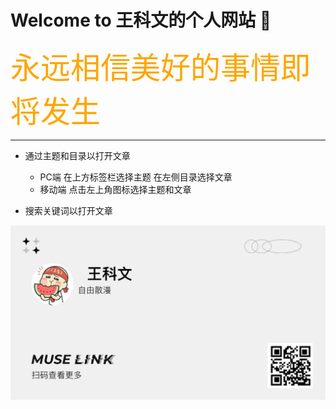 # <ceter>Welcome to 王科文的个人网站  &#x1F4C6;</ceter>
  

<font face="宋体" color=orange size=7 >永远相信美好的事情即将发生</font>
  
   
***  

- 通过主题和目录以打开文章  

    - PC端 在上方标签栏选择主题 在左侧目录选择文章
    - 移动端 点击左上角图标选择主题和文章   


- 搜索关键词以打开文章  
  

![img](img/WechatIMG198.jpeg "imessage")
